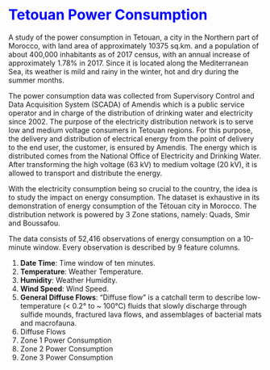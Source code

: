 # <span style = 'color:blue'>Tetouan Power Consumption</span>                                                                                                  
A study of the power consumption in Tetouan, a city in the Northern part of Morocco, with land area of 
approximately 10375 sq.km. and a population of about 400,000 inhabitants as of 2017 census, with an annual
increase of approximately 1.78% in 2017. Since it is located along the Mediterranean Sea, its weather is
mild and rainy in the winter, hot and dry during the summer months.

The power consumption data was collected from Supervisory Control and Data Acquisition System (SCADA) of
Amendis which is a public service operator and in charge of the distribution of drinking water and
electricity since 2002. The purpose of the electricity distribution network is to serve low and medium
voltage consumers in Tetouan regions. For this purpose, the delivery and distribution of electrical energy
from the point of delivery to the end user, the customer, is ensured by Amendis. The energy which is
distributed comes from the National Office of Electricity and Drinking Water. After transforming the high
voltage (63 kV) to medium voltage (20 kV), it is allowed to transport and distribute the energy.

With the electricity consumption being so crucial to the country, the idea is to study the impact on energy
consumption. The dataset is exhaustive in its demonstration of energy consumption of the Tétouan city in
Morocco. The distribution network is powered by 3 Zone stations, namely: Quads, Smir and Boussafou.

The data consists of 52,416 observations of energy consumption on a 10-minute window. Every observation is
described by 9 feature columns.

1. **Date Time**: Time window of ten minutes.
2. **Temperature**: Weather Temperature.
3. **Humidity**: Weather Humidity.
4. **Wind Speed**: Wind Speed.
5. **General Diffuse Flows**: “Diffuse flow” is a catchall term to describe low-temperature (< 0.2° to ~ 100°C)
fluids that slowly discharge through sulfide mounds, fractured lava flows, and assemblages of bacterial mats
and macrofauna.
6. Diffuse Flows
7. Zone 1 Power Consumption
8. Zone 2 Power Consumption
9. Zone 3 Power Consumption